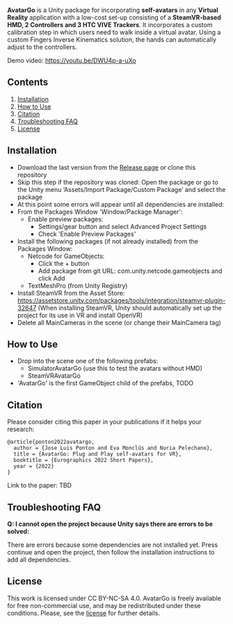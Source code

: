 **AvatarGo** is a Unity package for incorporating **self-avatars** in any **Virtual Reality** application with a low-cost set-up consisting of a **SteamVR-based HMD, 2 Controllers and 3 HTC VIVE Trackers**. It incorporates a custom calibration step in which users need to walk inside a virtual avatar. Using a custom Fingers Inverse Kinematics solution, the hands can automatically adjust to the controllers.

Demo video: https://youtu.be/DWU4p-a-uXo

## Contents
1. [Installation](#installation)
2. [How to Use](#how-to-use)
2. [Citation](#citation)
3. [Troubleshooting FAQ](#troubleshooting-faq)
4. [License](#license)

## Installation
- Download the last version from the [Release page](https://github.com/UPC-ViRVIG/AvatarGo/releases) or clone this repository
- Skip this step if the repository was cloned: Open the package or go to the Unity menu ‘Assets/Import Package/Custom Package’ and select the package
- At this point some errors will appear until all dependencies are installed:
- From the Packages Window 'Window/Package Manager':
  - Enable preview packages:
    - Settings/gear button and select Advanced Project Settings
    - Check 'Enable Preview Packages'
- Install the following packages (if not already installed) from the Packages Window:
  - Netcode for GameObjects: 
    - Click the + button
    - Add package from git URL: com.unity.netcode.gameobjects and click Add
  - TextMeshPro (from Unity Registry)
- Install SteamVR from the Asset Store: https://assetstore.unity.com/packages/tools/integration/steamvr-plugin-32647
(When installing SteamVR, Unity should automatically set up the project for its use in VR and install OpenVR)
- Delete all MainCameras in the scene (or change their MainCamera tag)

## How to Use
- Drop into the scene one of the following prefabs:
  - SimulatorAvatarGo (use this to test the avatars without HMD)
  - SteamVRAvatarGo
- 'AvatarGo' is the first GameObject child of the prefabs,  TODO

## Citation
Please consider citing this paper in your publications if it helps your research:
```
@article{ponton2022avatargo,
  author = {Jose Luis Ponton and Eva Monclús and Nuria Pelechano},
  title = {AvatarGo: Plug and Play self-avatars for VR},
  booktitle = {Eurographics 2022 Short Papers},
  year = {2022}
}
```

Link to the paper: TBD

## Troubleshooting FAQ
**Q: I cannot open the project because Unity says there are errors to be solved:**

There are errors because some dependencies are not installed yet. Press continue and open the project, then follow the installation instructions to add all dependencies.

## License
This work is licensed under CC BY-NC-SA 4.0.
AvatarGo is freely available for free non-commercial use, and may be redistributed under these conditions.  Please, see the [license](https://github.com/UPC-ViRVIG/AvatarGo/LICENSE) for further details.
